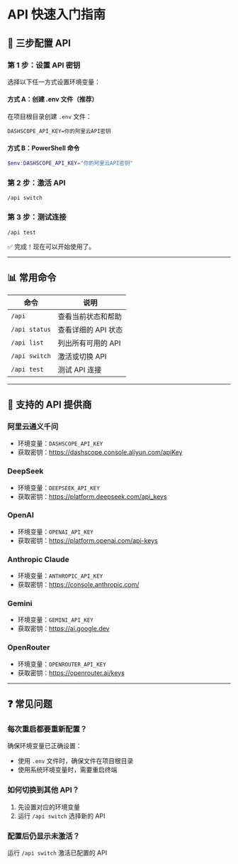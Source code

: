 # API 快速入门指南

## 🚀 三步配置 API

### 第 1 步：设置 API 密钥
选择以下任一方式设置环境变量：

#### 方式 A：创建 .env 文件（推荐）
在项目根目录创建 `.env` 文件：
```
DASHSCOPE_API_KEY=你的阿里云API密钥
```

#### 方式 B：PowerShell 命令
```powershell
$env:DASHSCOPE_API_KEY="你的阿里云API密钥"
```

### 第 2 步：激活 API
```
/api switch
```

### 第 3 步：测试连接
```
/api test
```

✅ 完成！现在可以开始使用了。

---

## 📊 常用命令

| 命令 | 说明 |
|------|------|
| `/api` | 查看当前状态和帮助 |
| `/api status` | 查看详细的 API 状态 |
| `/api list` | 列出所有可用的 API |
| `/api switch` | 激活或切换 API |
| `/api test` | 测试 API 连接 |

---

## 🔧 支持的 API 提供商

### 阿里云通义千问
- 环境变量：`DASHSCOPE_API_KEY`
- 获取密钥：https://dashscope.console.aliyun.com/apiKey

### DeepSeek
- 环境变量：`DEEPSEEK_API_KEY`
- 获取密钥：https://platform.deepseek.com/api_keys

### OpenAI
- 环境变量：`OPENAI_API_KEY`
- 获取密钥：https://platform.openai.com/api-keys

### Anthropic Claude
- 环境变量：`ANTHROPIC_API_KEY`
- 获取密钥：https://console.anthropic.com/

### Gemini
- 环境变量：`GEMINI_API_KEY`
- 获取密钥：https://ai.google.dev

### OpenRouter
- 环境变量：`OPENROUTER_API_KEY`
- 获取密钥：https://openrouter.ai/keys

---

## ❓ 常见问题

### 每次重启都要重新配置？
确保环境变量已正确设置：
- 使用 `.env` 文件时，确保文件在项目根目录
- 使用系统环境变量时，需要重启终端

### 如何切换到其他 API？
1. 先设置对应的环境变量
2. 运行 `/api switch` 选择新的 API

### 配置后仍显示未激活？
运行 `/api switch` 激活已配置的 API 